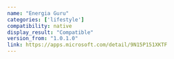 ```yaml
---
name: "Energia Guru"
categories: ['lifestyle']
compatibility: native
display_result: "Compatible"
version_from: "1.0.1.0"
link: https://apps.microsoft.com/detail/9N15P151XKTF
---
```

